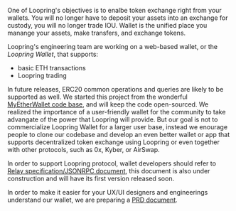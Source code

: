

One of Loopring's objectives is to enalbe token exchange right from your wallets. You will no longer have to deposit your assets into an exchange for custody, you will no longer trade IOU. Wallet is the unified place you manange your assets, make transfers, and exchange tokens. 


Loopring's engineering team are working on a web-based wallet, or the *Loopring Wallet*, that supports:

- basic ETH transactions
- Loopring trading

In future releases, ERC20 common operations and queries are likely to be supported as well. We started this project from the wonderful [MyEtherWallet code base](https://github.com/MyEtherWallet/MyEtherWallet), and will keep the code open-sourced. We realized the importance of a user-friendly wallet for the community to take advangate of the power that Loopring will provide. But our goal is not to commercialize Loopring Wallet for a larger user base, instead we enourage people to clone our codebase and develop an even better wallet or app that supports decentralized token exchange using Loopring or even together with other protocols, such as 0x, Kyber, or AirSwap. 

In order to support Loopring protocol, wallet developers should refer to [Relay specification/JSONRPC document](relay.md), this document is also under construction and will have its first version released soon.


In order to make it easier for your UX/UI designers and engineerings understand our wallet, we are preparing a [PRD document](wallet/prd.md). 